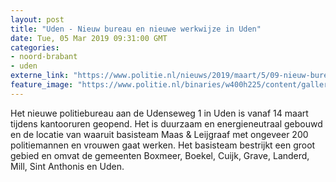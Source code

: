 ```yaml
---
layout: post
title: "Uden - Nieuw bureau en nieuwe werkwijze in Uden"
date: Tue, 05 Mar 2019 09:31:00 GMT
categories: 
- noord-brabant 
- uden 
externe_link: "https://www.politie.nl/nieuws/2019/maart/5/09-nieuw-bureau-en-nieuwe-werkwijze-in-uden.html"
feature_image: "https://www.politie.nl/binaries/w400h225/content/gallery/politie/nieuws/2019/maart/09-ob/20190305-nieuwbouw.jpg"
---
```


Het nieuwe politiebureau aan de Udenseweg 1 in Uden is vanaf 14 maart tijdens kantooruren geopend. Het is duurzaam en energieneutraal gebouwd en de locatie van waaruit basisteam Maas & Leijgraaf met ongeveer 200 politiemannen en vrouwen gaat werken. Het basisteam bestrijkt een groot gebied en omvat de gemeenten Boxmeer, Boekel, Cuijk, Grave, Landerd, Mill, Sint Anthonis en Uden.
